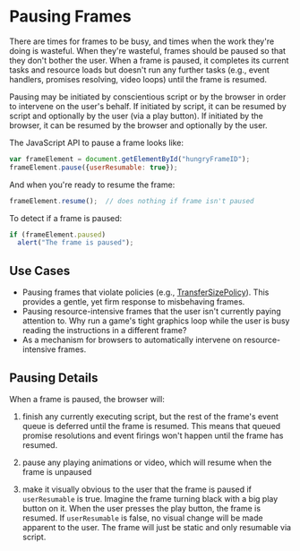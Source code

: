 # Pausing Frames

There are times for frames to be busy, and times when the work they're doing is wasteful. When they're wasteful, frames should be paused so that they don't bother the user. When a frame is paused, it completes its current tasks and resource loads but doesn't run any further tasks (e.g., event handlers, promises resolving, video loops) until the frame is resumed. 

Pausing may be initiated by conscientious script or by the browser in order to intervene on the user's behalf. If initiated by script, it can be resumed by script and optionally by the user (via a play button). If initiated by the browser, it can be resumed by the browser and optionally by the user.

The JavaScript API to pause a frame looks like:

```javascript
var frameElement = document.getElementById("hungryFrameID");
frameElement.pause({userResumable: true});
```

And when you're ready to resume the frame:
```javascript
frameElement.resume();  // does nothing if frame isn't paused
```

To detect if a frame is paused:
```javascript
if (frameElement.paused) 
  alert("The frame is paused");
```

## Use Cases
* Pausing frames that violate policies (e.g., [TransferSizePolicy](https://github.com/WICG/transfer-size)). This provides a gentle, yet firm response to misbehaving frames.
* Pausing resource-intensive frames that the user isn't currently paying attention to. Why run a game's tight graphics loop while the user is busy reading the instructions in a different frame?
* As a mechanism for browsers to automatically intervene on resource-intensive frames.


## Pausing Details
When a frame is paused, the browser will:

1. finish any currently executing script, but the rest of the frame's event queue is deferred until the frame is resumed. This means that queued promise resolutions and event firings won't happen until the frame has resumed.

2. pause any playing animations or video, which will resume when the frame is unpaused

2. make it visually obvious to the user that the frame is paused if `userResumable` is true. Imagine the frame turning black with a big play button on it. When the user presses the play button, the frame is resumed. If `userResumable` is false, no visual change will be made apparent to the user. The frame will just be static and only resumable via script.


